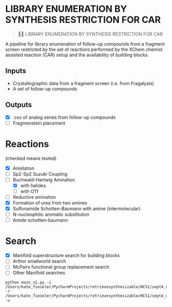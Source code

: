 

LIBRARY ENUMERATION BY SYNTHESIS RESTRICTION FOR CAR
=====

> 👩‍🔬 LIBRARY ENUMERATION BY SYNTHESIS RESTRICTION FOR CAR

A pipeline for library enumeration of follow-up compounds from a fragment screen restricted by the set of reactions performed by the XChem 
chemist assisted reaction (CAR) setup and the availability of building blocks.

## Inputs

* Crystallographic data from a fragment screen (i.e. from Fragalysis)
* A set of follow-up compounds

## Outputs

* [x] .csv of analog series from follow-up compounds
* [ ] Fragmenstein placement

# Reactions
(checked means tested)
* [x] Amidation
* [ ] Sp2-Sp2 Suzuki Coupling
* [ ] Buchwald-Hartwig Amination
  * [x] with halides
  * [ ] with OTf
* [ ] Reductive amination
* [x] Formation of urea from two amines
* [x] Sulfonamide Schotten-Baumann with amine (intermolecular)
* [ ] N-nucleophilic aromatic substitution
* [ ] Amide schotten-baumann

# Search
* [x] Manifold superstructure search for building blocks
* [ ] Arthor smallworld search
* [ ] McPairs functional group replacement search
* [ ] Other Manifold searches

```
python main_v2.py -i /Users/kate_fieseler/PycharmProjects/retrievesynthesizable/NCS1/sept4_elab/4Sept_Dani_additional_routes_1_step_edit.csv -r /Users/kate_fieseler/PycharmProjects/retrievesynthesizable/NCS1/sept4_elab/ -u
```